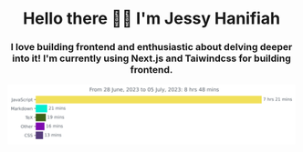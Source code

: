 <h1 align="center">Hello there 👋🏻 I'm Jessy Hanifiah</h1>
<h3 align="center">I love building frontend and enthusiastic about delving deeper into it! I'm currently using Next.js and Taiwindcss for building frontend.</h3>

<img
  src="https://github.com/jeeehaan/jeeehaan/blob/main/images/stat.svg"
  alt="Jeeehaan"
/>

